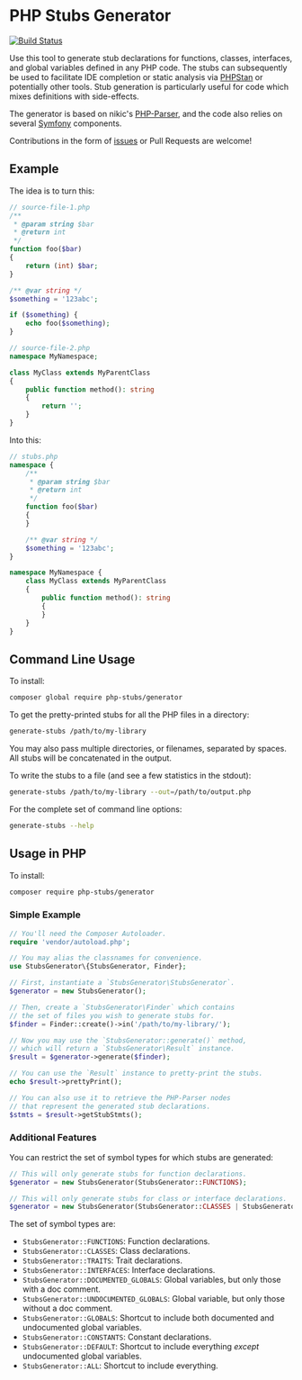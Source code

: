 # PHP Stubs Generator

[![Build Status](https://github.com/php-stubs/generator/actions/workflows/test.yml/badge.svg)](https://github.com/php-stubs/generator/actions/workflows/test.yml)

Use this tool to generate stub declarations for functions, classes, interfaces, and global variables defined in any PHP code. The stubs can subsequently be used to facilitate IDE completion or static analysis via [PHPStan](https://phpstan.org) or potentially other tools.  Stub generation is particularly useful for code which mixes definitions with side-effects.

The generator is based on nikic's [PHP-Parser](https://github.com/nikic/PHP-Parser), and the code also relies on several [Symfony](https://symfony.com) components.

Contributions in the form of [issues](https://github.com/php-stubs/generator/issues/new) or Pull Requests are welcome!

## Example

The idea is to turn this:

```php
// source-file-1.php
/**
 * @param string $bar
 * @return int
 */
function foo($bar)
{
    return (int) $bar;
}

/** @var string */
$something = '123abc';

if ($something) {
    echo foo($something);
}

// source-file-2.php
namespace MyNamespace;

class MyClass extends MyParentClass
{
    public function method(): string
    {
        return '';
    }
}
```

Into this:

```php
// stubs.php
namespace {
    /**
     * @param string $bar
     * @return int
     */
    function foo($bar)
    {
    }

    /** @var string */
    $something = '123abc';
}

namespace MyNamespace {
    class MyClass extends MyParentClass
    {
        public function method(): string
        {
        }
    }
}
```

## Command Line Usage

To install:

```bash
composer global require php-stubs/generator
```

To get the pretty-printed stubs for all the PHP files in a directory:

```bash
generate-stubs /path/to/my-library
```

You may also pass multiple directories, or filenames, separated by spaces.  All stubs will be concatenated in the output.

To write the stubs to a file (and see a few statistics in the stdout):

```bash
generate-stubs /path/to/my-library --out=/path/to/output.php
```

For the complete set of command line options:

```bash
generate-stubs --help
```

## Usage in PHP

To install:

```bash
composer require php-stubs/generator
```

### Simple Example

```php
// You'll need the Composer Autoloader.
require 'vendor/autoload.php';

// You may alias the classnames for convenience.
use StubsGenerator\{StubsGenerator, Finder};

// First, instantiate a `StubsGenerator\StubsGenerator`.
$generator = new StubsGenerator();

// Then, create a `StubsGenerator\Finder` which contains
// the set of files you wish to generate stubs for.
$finder = Finder::create()->in('/path/to/my-library/');

// Now you may use the `StubsGenerator::generate()` method,
// which will return a `StubsGenerator\Result` instance.
$result = $generator->generate($finder);

// You can use the `Result` instance to pretty-print the stubs.
echo $result->prettyPrint();

// You can also use it to retrieve the PHP-Parser nodes
// that represent the generated stub declarations.
$stmts = $result->getStubStmts();
```

### Additional Features

You can restrict the set of symbol types for which stubs are generated:

```php
// This will only generate stubs for function declarations.
$generator = new StubsGenerator(StubsGenerator::FUNCTIONS);

// This will only generate stubs for class or interface declarations.
$generator = new StubsGenerator(StubsGenerator::CLASSES | StubsGenerator::INTERFACES);
```

The set of symbol types are:

- `StubsGenerator::FUNCTIONS`: Function declarations.
- `StubsGenerator::CLASSES`: Class declarations.
- `StubsGenerator::TRAITS`: Trait declarations.
- `StubsGenerator::INTERFACES`: Interface declarations.
- `StubsGenerator::DOCUMENTED_GLOBALS`: Global variables, but only those with a doc comment.
- `StubsGenerator::UNDOCUMENTED_GLOBALS`: Global variable, but only those without a doc comment.
- `StubsGenerator::GLOBALS`: Shortcut to include both documented and undocumented global variables.
- `StubsGenerator::CONSTANTS`: Constant declarations.
- `StubsGenerator::DEFAULT`: Shortcut to include everything _except_ undocumented global variables.
- `StubsGenerator::ALL`: Shortcut to include everything.
